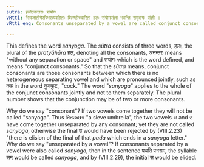 ```yaml
---
sutra: हलोऽनन्तराः संयोगः
vRtti: भिन्नजातीयैरज्भिरव्यवहिताः श्लिष्टोच्चारिता हलः संयोगसंज्ञा भवन्ति समुदायः संज्ञी ॥
vRtti_eng: Consonants unseparated by a vowel are called conjunct consonants.

---
```

This defines the word _sanyoga_. The _sûtra_ consists of three words, हलः, the plural of the _pratyåhåra_ हल्, denoting all the consonants, अनन्तरः means "without any separation or space" and संयोगः which is the word defined, and means "conjunct consonants." So that the _sūtra_ means, conjunct consonants are those consonants between which there is no heterogeneous separating vowel and which are pronounced jointly, such as क्क in the word कुक्कुटः, "cock." The word "_sanyoga_" applies to the whole of the conjunct consonants jointly and not to them separately. The plural number shows that the conjunction may be of two or more consonants.

Why do we say "consonant"? If two vowels come together they will not be called "sanyoga". Thus तितउच्छत्रं "a sieve umbrella", the two vowels अ and उ have come together unseparated by any consonant; yet they are not called _sanyoga_, otherwise the final उ would have been rejected by (VIII.2.23) "there is elision of the final of that _pada_ which ends in a _sanyoga_ letter." Why do we say "unseparated by a vowel"? If consonants separated by a vowel were also called _sanyoga_, then in the sentence पचति पनसम्, the syllable सम् would be called _sanyoga_, and by (VIII.2.29), the initial स would be elided.